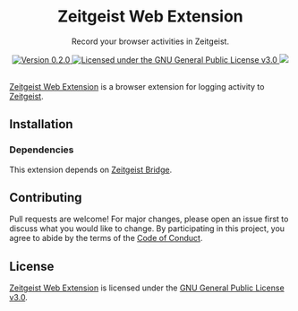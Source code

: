 <div align="center">
  <h1>Zeitgeist Web Extension</h1>
  <p>Record your browser activities in Zeitgeist.</p>
  <a href="https://github.com/paysonwallach/zeitgeist-web-extension/releases/latest">
    <img alt="Version 0.2.0" src="https://img.shields.io/badge/version-0.2.0-red.svg?cacheSeconds=2592000&style=flat-square" />
  </a>
  <a href="https://github.com/paysonwallach/zeitgeist-web-extension/blob/master/LICENSE" target="\_blank">
    <img alt="Licensed under the GNU General Public License v3.0" src="https://img.shields.io/github/license/paysonwallach/zeitgeist-web-extension?style=flat-square" />
  <a href=https://buymeacoffee.com/paysonwallach>
    <img src=https://img.shields.io/badge/donate-Buy%20me%20a%20coffe-yellow?style=flat-square>
  </a>
  <br>
  <br>
</div>

[Zeitgeist Web Extension](https://github.com/paysonwallach/zeitgeist-web-extension) is a browser extension for logging activity to [Zeitgeist](https://launchpad.net/zeitgeist-project).

## Installation

### Dependencies

This extension depends on [Zeitgeist Bridge](https://github.com/paysonwallach/zeitgeist-bridge#readme).

## Contributing

Pull requests are welcome! For major changes, please open an issue first to discuss what you would like to change. By participating in this project, you agree to abide by the terms of the [Code of Conduct](https://github.com/paysonwallach/zeitgeist-web-extension/blob/master/CODE_OF_CONDUCT.md).

## License

[Zeitgeist Web Extension](https://github.com/paysonwallach/zeitgeist-web-extension) is licensed under the [GNU General Public License v3.0](https://github.com/paysonwallach/zeitgeist-web-extension/blob/master/LICENSE).
